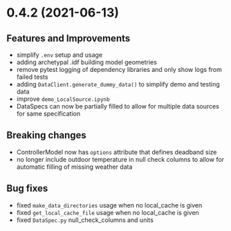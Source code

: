 
# 0.4.2 (2021-06-13)

## Features and Improvements
- simplify `.env` setup and usage
- adding archetypal .idf building model geometries
- remove pytest logging of dependency libraries and only show logs from failed tests
- adding `DataClient.generate_dummy_data()` to simplify demo and testing data
- improve `demo_LocalSource.ipynb`
- DataSpecs can now be partially filled to allow for multiple data sources for same specification

## Breaking changes
- ControllerModel now has `options` attribute that defines deadband size
- no longer include outdoor temperature in null check columns to allow for automatic filling of missing weather data

## Bug fixes
- fixed `make_data_directories` usage when no local_cache is given
- fixed `get_local_cache_file` usage when no local_cache is given
- fixed `DataSpec.py` null_check_columns and units
